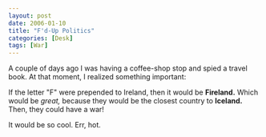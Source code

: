 ```yaml
---
layout: post
date: 2006-01-10
title: "F'd-Up Politics"
categories: [Desk]
tags: [War]
---
```

A couple of days ago I was having a coffee-shop stop and spied a travel book. At that moment, I realized something important:

If the letter "F" were prepended to Ireland, then it would be <b>Fireland.</b> Which would be <i>great,</i> because they would be the closest country to <b>Iceland.</b> Then, they could have a war!

It would be so cool. Err, hot.
